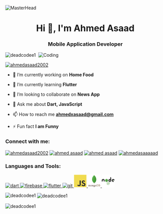 ![MasterHead](https://i.pinimg.com/564x/12/79/dd/1279ddefac2ef4b946544ebd7db1a680.jpg)
<h1 align="center">Hi 👋, I'm Ahmed Asaad</h1>
<h3 align="center">Mobile Application Developer</h3>
<img align="right" alt="Coding" width="400" src="https://i.pinimg.com/originals/81/17/8b/81178b47a8598f0c81c4799f2cdd4057.gif"/>

<p align="left"> <img src="https://komarev.com/ghpvc/?username=deadcodee1&label=Profile%20views&color=0e75b6&style=flat" alt="deadcodee1" /> </p>

<p align="left"> <a href="https://twitter.com/ahmedasaad2002" target="blank"><img src="https://img.shields.io/twitter/follow/ahmedasaad2002?logo=twitter&style=for-the-badge" alt="ahmedasaad2002" /></a> </p>

- 🔭 I’m currently working on **Home Food**

- 🌱 I’m currently learning **Flutter**

- 👯 I’m looking to collaborate on **News App**

- 💬 Ask me about **Dart, JavaScript**

- 📫 How to reach me **ahmedxasaad@gmail.com**

- ⚡ Fun fact **I am Funny**

<h3 align="left">Connect with me:</h3>
<p align="left">
<a href="https://twitter.com/ahmedasaad2002" target="blank"><img align="center" src="https://raw.githubusercontent.com/rahuldkjain/github-profile-readme-generator/master/src/images/icons/Social/twitter.svg" alt="ahmedasaad2002" height="30" width="40" /></a>
<a href="https://linkedin.com/in/ahmed asaad" target="blank"><img align="center" src="https://raw.githubusercontent.com/rahuldkjain/github-profile-readme-generator/master/src/images/icons/Social/linked-in-alt.svg" alt="ahmed asaad" height="30" width="40" /></a>
<a href="https://fb.com/ahmed asaad" target="blank"><img align="center" src="https://raw.githubusercontent.com/rahuldkjain/github-profile-readme-generator/master/src/images/icons/Social/facebook.svg" alt="ahmed asaad" height="30" width="40" /></a>
<a href="https://instagram.com/ahmedasaaaaad" target="blank"><img align="center" src="https://raw.githubusercontent.com/rahuldkjain/github-profile-readme-generator/master/src/images/icons/Social/instagram.svg" alt="ahmedasaaaaad" height="30" width="40" /></a>
</p>

<h3 align="left">Languages and Tools:</h3>
<p align="left"> <a href="https://dart.dev" target="_blank" rel="noreferrer"> <img src="https://www.vectorlogo.zone/logos/dartlang/dartlang-icon.svg" alt="dart" width="40" height="40"/> </a> <a href="https://firebase.google.com/" target="_blank" rel="noreferrer"> <img src="https://www.vectorlogo.zone/logos/firebase/firebase-icon.svg" alt="firebase" width="40" height="40"/> </a> <a href="https://flutter.dev" target="_blank" rel="noreferrer"> <img src="https://www.vectorlogo.zone/logos/flutterio/flutterio-icon.svg" alt="flutter" width="40" height="40"/> </a> <a href="https://git-scm.com/" target="_blank" rel="noreferrer"> <img src="https://www.vectorlogo.zone/logos/git-scm/git-scm-icon.svg" alt="git" width="40" height="40"/> </a> <a href="https://developer.mozilla.org/en-US/docs/Web/JavaScript" target="_blank" rel="noreferrer"> <img src="https://raw.githubusercontent.com/devicons/devicon/master/icons/javascript/javascript-original.svg" alt="javascript" width="40" height="40"/> </a> <a href="https://www.mongodb.com/" target="_blank" rel="noreferrer"> <img src="https://raw.githubusercontent.com/devicons/devicon/master/icons/mongodb/mongodb-original-wordmark.svg" alt="mongodb" width="40" height="40"/> </a> <a href="https://nodejs.org" target="_blank" rel="noreferrer"> <img src="https://raw.githubusercontent.com/devicons/devicon/master/icons/nodejs/nodejs-original-wordmark.svg" alt="nodejs" width="40" height="40"/> </a> </p>

<p><img align="left" src="https://github-readme-stats.vercel.app/api/top-langs?username=deadcodee1&show_icons=true&locale=en&layout=compact&theme=tokyonight" alt="deadcodee1" /></p>

<p>&nbsp;<img align="center" src="https://github-readme-stats.vercel.app/api?username=deadcodee1&show_icons=true&locale=en&theme=tokyonight" alt="deadcodee1" /></p>

<p><img align="center" src="https://github-readme-streak-stats.herokuapp.com/?user=deadcodee1&theme=tokyonight" alt="deadcodee1" /></p>

